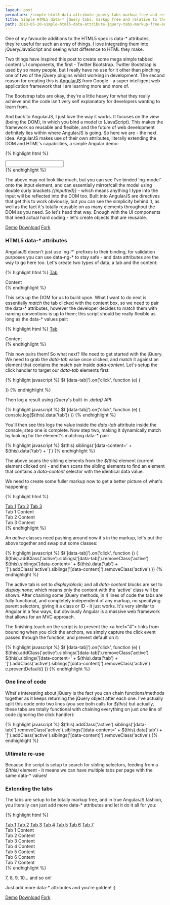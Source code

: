```yaml
---
layout: post
permalink: /simple-html5-data-attribute-jquery-tabs-markup-free-and-relative-to-their-container-for-ultimate-reuse
title: Simple HTML5 data-* jQuery tabs, markup free and relative to their container for ultimate re-use
path: 2013-05-20-simple-html5-data-attribute-jquery-tabs-markup-free-and-relative-to-their-container-for-ultimate-reuse.md
---
```


One of my favourite additions to the HTML5 spec is data-&#42; attributes, they're useful for such an array of things. I love integrating them into jQuery/JavaScript and seeing what difference to HTML they make.

Two things have inspired this post to create some mega simple tabbed content UI components, the first - Twitter Bootstrap. Twitter Bootstrap is used by so many people, but I really have no use for it other than pinching one of two of the jQuery plugins whilst working in development. The second reason for creating this is [AngularJS](//angularjs.org) from Google - a super intelligent web application framework that I am learning more and more of.

The Bootstrap tabs are okay, they're a little heavy for what they really achieve and the code isn't very self explanatory for developers wanting to learn from.

And back to AngularJS, I just love the way it works. It focuses on the view (being the DOM), in which you bind a model to (JavaScript). This makes the framework so reusable and flexible, and the future of web development definitely lies within where AngularJS is going. So here we are - the next idea. AngularJS makes use of their own attributes, literally extending the DOM and HTML's capabilities, a simple Angular demo:

{% highlight html %}
<div ng-app>
  <input type=text ng-model="inputted">
</div>
{% endhighlight %}

The above may not look like much, but you can see I've binded 'ng-model' onto the input element, and can essentially mirror/call the model using double curly brackets _&#123;&#123;inputted&#125;&#125;_ - which means anything I type into the input will be reflected into the DOM too. Built into AngularJS are directives that get this to work obviously, but you can see the simplicity behind it, as well as the fact it's totally reusable on as many elements throughout the DOM as you need. So let's head that way. Enough with the UI components that need actual hard coding - let's create objects that are reusable.

<div class="download-box">
  <a href="//toddmotto.com/labs/data-tabs" onclick="_gaq.push(['_trackEvent', 'Click', 'Demo Data Tabs, 'Data Tabs Demo']);">Demo</a>
  <a href="//toddmotto.com/labs/data-tabs/data-tabs.zip" onclick="_gaq.push(['_trackEvent', 'Click', 'Download Data Tabs, 'Data Tabs Download']);">Download</a>
  <a href="//github.com/toddmotto/data-tabs" onclick="_gaq.push(['_trackEvent', 'Click', 'Fork Data Tabs', Data Tabs Fork']);">Fork</a>
</div>

### HTML5 data-&#42; attributes
AngularJS doesn't just use 'ng-&#42;' prefixes to their binding, for validation purposes you can use data-ng-&#42; to stay safe - and data attributes are the way to go here too. Let's create two types of data, a tab and the content:

{% highlight html %}
<a href="#" data-tab="">Tab</a>
<div data-content="">Content</div>
{% endhighlight %}

This sets up the DOM for us to build upon. What I want to do next is essentially _match_ the tab clicked with the content box, so we need to pair the data-&#42; attributes, however the developer decides to match them with naming conventions is up to them; this script should be really flexible as long as the data-&#42; values pair:

{% highlight html %}
<a href="#" data-tab="1">Tab</a>
<div data-content="1">Content</div>
{% endhighlight %}

This now pairs them! So what next? We need to get started with the jQuery. We need to grab the _data-tab_ value once clicked, and match it against an element that contains the match pair inside _data-content_. Let's setup the click handler to target our _data-tab_ elements first:

{% highlight javascript %}
$('[data-tab]').on('click', function (e) {
  
})
{% endhighlight %}

Then log a result using jQuery's built-in _.data()_ API:

{% highlight javascript %}
$('[data-tab]').on('click', function (e) {
  console.log($(this).data('tab'))
})
{% endhighlight %}

You'll then see this logs the value inside the _data-tab_ attribute inside the console, step one is complete. Now step two, making it dynamically match by looking for the element's matching data-&#42; pair:

{% highlight javascript %}
$(this).siblings('[data-content=' + $(this).data('tab') + ']')
{% endhighlight %}

The above scans the sibling elements from the _$(this)_ element (current element clicked on) - and then scans the sibling elements to find an element that contains a _data-content_ selector with the identical data value.

We need to create some fuller markup now to get a better picture of what's happening:

{% highlight html %}
<div class="tabs">
  <a href="#" data-tab="1" class="tab active">Tab 1</a>
  <a href="#" data-tab="2" class="tab">Tab 2</a>
  <a href="#" data-tab="3" class="tab">Tab 3</a>
  
  <div data-content="1" class="content active">Tab 1 Content</div>
  <div data-content="2" class="content">Tab 2 Content</div>
  <div data-content="3" class="content">Tab 3 Content</div>
</div>
{% endhighlight %}

An _active_ classes need pushing around now it's in the markup, let's put the above together and swap out some classes:

{% highlight javascript %}
$('[data-tab]').on('click', function () {
  $(this).addClass('active').siblings('[data-tab]').removeClass('active')
  $(this).siblings('[data-content=' + $(this).data('tab') + ']').addClass('active').siblings('[data-content]').removeClass('active')
})
{% endhighlight %}

The active tab is set to _display:block;_ and all _data-content_ blocks are set to _display:none;_ which means only the content with the 'active' class will be shown. After chaining some jQuery methods, in 4 lines of code the tabs are fully functional, and completely independent of any markup, no specifying parent selectors, giving it a class or ID - it just works. It's very similar to Angular in a few ways, but obviously Angular is a massive web framework that allows for an MVC approach.

The finishing touch on the script is to prevent the &lt;a href="#"&gt; links from bouncing when you click the anchors, we simply capture the click event passed through the function, and prevent default on it:

{% highlight javascript %}
$('[data-tab]').on('click', function (e) {
  $(this).addClass('active').siblings('[data-tab]').removeClass('active')
  $(this).siblings('[data-content=' + $(this).data('tab') + ']').addClass('active').siblings('[data-content]').removeClass('active')
  e.preventDefault()
})
{% endhighlight %}

### One line of code
What's interesting about jQuery is the fact you can chain functions/methods together as it keeps returning the jQuery object after each one. I've actually split this code onto two lines (you see both calls for _$(this)_ but actually, these tabs are totally functional with chaining everything on just _one_ line of code (ignoring the click handler):

{% highlight javascript %}
$(this).addClass('active').siblings('[data-tab]').removeClass('active').siblings('[data-content=' + $(this).data('tab') + ']').addClass('active').siblings('[data-content]').removeClass('active')
{% endhighlight %}

### Ultimate re-use
Because the script is setup to search for sibling selectors, feeding from a _$(this)_ element - it means we can have multiple tabs per page with the same data-&#42; values!

### Extending the tabs
The tabs are setup to be totally markup free, and in true AngularJS fashion, you literally can just add more data-&#42; attributes and let it do it all for you:

{% highlight html %}
<div class="tabs">
  <a href="#" data-tab="1" class="tab active">Tab 1</a>
  <a href="#" data-tab="2" class="tab">Tab 2</a>
  <a href="#" data-tab="3" class="tab">Tab 3</a>
  <a href="#" data-tab="4" class="tab">Tab 4</a>
  <a href="#" data-tab="5" class="tab">Tab 5</a>
  <a href="#" data-tab="6" class="tab">Tab 6</a>
  <a href="#" data-tab="7" class="tab">Tab 7</a>
  
  <div data-content="1" class="content active">Tab 1 Content</div>
  <div data-content="2" class="content">Tab 2 Content</div>
  <div data-content="3" class="content">Tab 3 Content</div>
  <div data-content="4" class="content">Tab 4 Content</div>
  <div data-content="5" class="content">Tab 5 Content</div>
  <div data-content="6" class="content">Tab 6 Content</div>
  <div data-content="7" class="content">Tab 7 Content</div>
</div>
{% endhighlight %}

7, 8, 9, 10... and so on!

Just add more data-&#42; attributes and you're golden! :)

<div class="download-box">
  <a href="//toddmotto.com/labs/data-tabs" onclick="_gaq.push(['_trackEvent', 'Click', 'Demo Data Tabs, 'Data Tabs Demo']);">Demo</a>
  <a href="//toddmotto.com/labs/data-tabs/data-tabs.zip" onclick="_gaq.push(['_trackEvent', 'Click', 'Download Data Tabs, 'Data Tabs Download']);">Download</a>
  <a href="//github.com/toddmotto/data-tabs" onclick="_gaq.push(['_trackEvent', 'Click', 'Fork Data Tabs', Data Tabs Fork']);">Fork</a>
</div>
